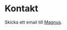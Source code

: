 Kontakt
==============================================

Skicka ett email till [Magnus](mailto:maoh17@student.bth.se).
